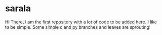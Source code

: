 # sarala

Hi There,
I am the first repository with a lot of code to be added here.
I like to be simple. Some simple c and py branches and leaves 
are sprouting! 
